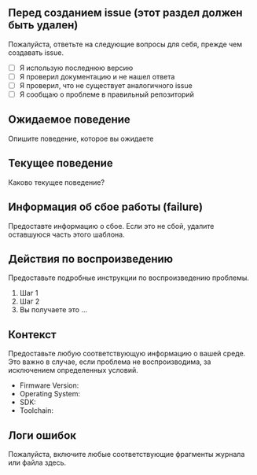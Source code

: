 ## Перед созданием issue (этот раздел должен быть удален)

Пожалуйста, ответьте на следующие вопросы для себя, прежде чем создавать issue.

- [ ] Я использую последнюю версию
- [ ] Я проверил документацию и не нашел ответа
- [ ] Я проверил, что не существует аналогичного issue
- [ ] Я сообщаю о проблеме в правильный репозиторий

## Ожидаемое поведение

Опишите поведение, которое вы ожидаете

## Текущее поведение

Каково текущее поведение?

## Информация об сбое работы (failure)

Предоставте информацию о сбое. Если это не cбой, удалите оставшуюся часть этого шаблона.

## Действия по воспроизведению

Предоставьте подробные инструкции по воспроизведению проблемы.

1. Шаг 1
2. Шаг 2
3. Вы получаете это ...

## Контекст

Предоставьте любую соответствующую информацию о вашей среде. Это важно в случае, если проблема не воспроизводима, за исключением определенных условий.

* Firmware Version:
* Operating System:
* SDK:
* Toolchain:

## Логи ошибок

Пожалуйста, включите любые соответствующие фрагменты журнала или файла здесь.
